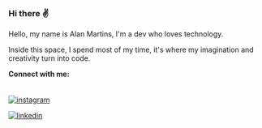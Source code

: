 ### Hi there :v:

Hello, my name is Alan Martins, I'm a dev who loves technology.


Inside this space, I spend most of my time, it's where my imagination and creativity turn into code.

<b>Connect with me:</b>
<br>
<br>
<br>
[![instagram](https://img.shields.io/badge/Instagram-E4405F?style=for-the-badge&logo=instagram&logoColor=white)](https://instagram.com/alanmartinsdev)

[![linkedin](https://img.shields.io/badge/LinkedIn-0077B5?style=for-the-badge&logo=linkedin&logoColor=white)](https://www.linkedin.com/in/alan-martins-2253572a6/)

